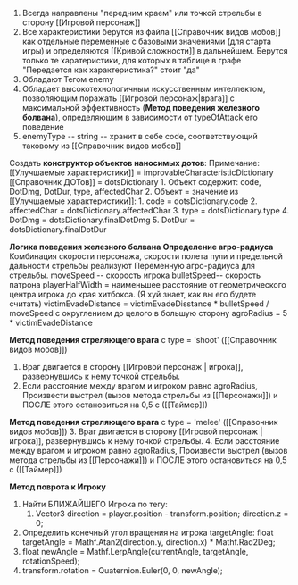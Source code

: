 1. Всегда направлены "передним краем" или точкой стрельбы в сторону [[Игровой персонаж]]
2. Все характеристики берутся из файла [[Справочник видов мобов]] как отдельные переменные с базовыми значениями (для старта игры) и определяются [[Кривой сложности]] в дальнейшем. Берутся только те харатеристики, для которых в таблице в графе "Передается как характеристика?" стоит "да"
3. Обладают Тегом enemy
4. Обладает высокотехнологичным искусственным интеллектом, позволяющим поражать [[Игровой персонаж|врага]] с максимальной эффективность (**Метод поведения железного болвана**), определяющим в зависимости от typeOfAttack его поведение
5. enemyType -- string -- хранит в себе code, соответствующий таковому из [[Справочник видов мобов]]


Создать **конструктор объектов наносимых дотов**: 
	Примечание: [[Улучшаемые характеристики]] = improvableCharacteristicDictionary
	[[Справочник ДОТов]] = dotsDictionary
	1. Объект содержит: code, DotDmg, DotDur, type, affectedChar
	2. Объект = значение из [[Улучшаемые характеристики]]:
		1. code = dotsDictionary.code
		2. affectedChar = dotsDictionary.affectedChar
		3. type = dotsDictionary.type
		4. DotDmg = dotsDictionary.finalDotDmg
		5. DotDur = dotsDictionary.finalDotDur




**Логика поведения железного болвана**
**Определение агро-радиуса**
Комбинация скорости персонажа, скорости полета пули и предельной дальности стрельбы реализуют Переменную агро-радиуса для стрельбы.
moveSpeed -- скорость игрока
bulletSpeed-- скорость патрона
playerHalfWidth = наименьшее расстояние от геометрического центра игрока до края хитбокса. (Я хуй знает, как вы его будете считать)
victimEvadeDistance = victimEvadeDisstance * bulletSpeed / moveSpeed с округлением до целого в большую сторону
agroRadius = 5 * victimEvadeDistance

**Метод поведения стреляющего врага** 
с type = 'shoot' ([[Справочник видов мобов]])
1. Враг двигается в сторону [[Игровой персонаж | игрока]], развернувшись к нему точкой стрельбы. 
2. Если расстояние между врагом и игроком равно agroRadius, Произвести выстрел (вызов метода стрельбы из [[Персонажи]]) и ПОСЛЕ этого остановиться на 0,5 с ([[Таймер]])
   
**Метод поведения стреляющего врага** 
с type = 'melee' ([[Справочник видов мобов]])
3. Враг двигается в сторону [[Игровой персонаж | игрока]], развернувшись к нему точкой стрельбы. 
4. Если расстояние между врагом и игроком равно agroRadius, Произвести выстрел (вызов метода стрельбы из [[Персонажи]]) и ПОСЛЕ этого остановиться на 0,5 с ([[Таймер]])


**Метод поврота к Игроку**
1. Найти БЛИЖАЙШЕГО Игрока по тегу:
	1. Vector3 direction = player.position - transform.position;
        direction.z = 0;
2. Определить конечный угол вращения на игрока targetAngle: float targetAngle = Mathf.Atan2(direction.y, direction.x) * Mathf.Rad2Deg;
3. float newAngle = Mathf.LerpAngle(currentAngle, targetAngle, rotationSpeed);
4. transform.rotation = Quaternion.Euler(0, 0, newAngle);
   